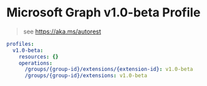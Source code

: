 # Microsoft Graph v1.0-beta Profile

> see https://aka.ms/autorest

``` yaml
profiles:
  v1.0-beta:
    resources: {}
    operations:
      /groups/{group-id}/extensions/{extension-id}: v1.0-beta
      /groups/{group-id}/extensions: v1.0-beta

```
